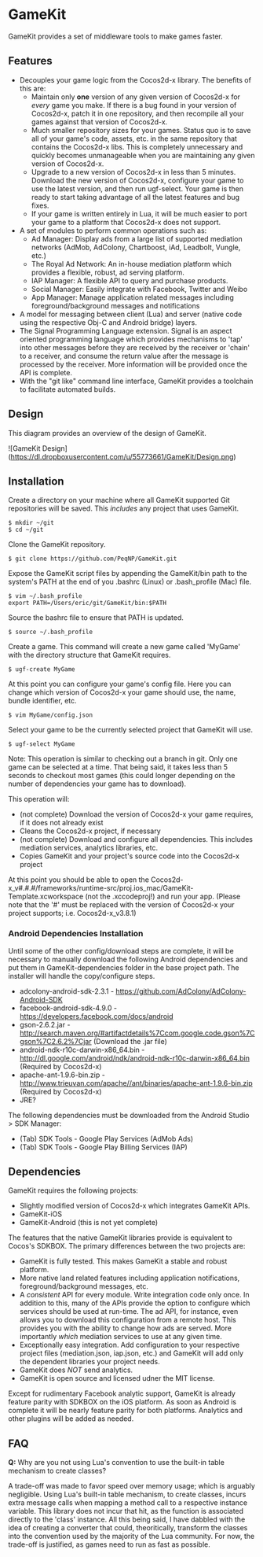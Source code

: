 # GameKit

GameKit provides a set of middleware tools to make games faster.

## Features

- Decouples your game logic from the Cocos2d-x library. The benefits of this are:
  - Maintain only **one** version of any given version of Cocos2d-x for _every_ game you make. If there is a bug found in your version of Cocos2d-x, patch it in one repository, and then recompile all your games against that version of Cocos2d-x.
  - Much smaller repository sizes for your games. Status quo is to save all of your game's code, assets, etc. in the same repository that contains the Cocos2d-x libs. This is completely unnecessary and quickly becomes unmanageable when you are maintaining any given version of Cocos2d-x.
  - Upgrade to a new version of Cocos2d-x in less than 5 minutes. Download the new version of Cocos2d-x, configure your game to use the latest version, and then run ugf-select. Your game is then ready to start taking advantage of all the latest features and bug fixes.
  - If your game is written entirely in Lua, it will be much easier to port your game to a platform that Cocos2d-x does not support.
- A set of modules to perform common operations such as:
  - Ad Manager: Display ads from a large list of supported mediation networks (AdMob, AdColony, Chartboost, iAd, Leadbolt, Vungle, etc.)
  - The Royal Ad Network: An in-house mediation platform which provides a flexible, robust, ad serving platform.
  - IAP Manager: A flexible API to query and purchase products.
  - Social Manager: Easily integrate with Facebook, Twitter and Weibo
  - App Manager: Manage application related messages including foreground/background messages and notifications
- A model for messaging between client (Lua) and server (native code using the respective Obj-C and Android bridge) layers.
- The Signal Programming Language extension. Signal is an aspect oriented programming language which provides mechanisms to 'tap' into other messages before they are received by the receiver or 'chain' to a receiver, and consume the return value after the message is processed by the receiver. More information will be provided once the API is complete.
- With the "git like" command line interface, GameKit provides a toolchain to facilitate automated builds.

## Design

This diagram provides an overview of the design of GameKit.

![GameKit Design] (https://dl.dropboxusercontent.com/u/55773661/GameKit/Design.png)

## Installation

Create a directory on your machine where all GameKit supported Git repositories will be saved. This _includes_ any project that uses GameKit.
```
$ mkdir ~/git
$ cd ~/git
```

Clone the GameKit repository.
```
$ git clone https://github.com/PeqNP/GameKit.git
```

Expose the GameKit script files by appending the GameKit/bin path to the system's PATH at the end of you .bashrc (Linux) or .bash_profile (Mac) file.
```
$ vim ~/.bash_profile
export PATH=/Users/eric/git/GameKit/bin:$PATH
```

Source the bashrc file to ensure that PATH is updated.
```
$ source ~/.bash_profile
```

Create a game. This command will create a new game called 'MyGame' with the directory structure that GameKit requires.
```
$ ugf-create MyGame
```

At this point you can configure your game's config file. Here you can change which version of Cocos2d-x your game should use, the name, bundle identifier, etc.
```
$ vim MyGame/config.json
```

Select your game to be the currently selected project that GameKit will use.
```
$ ugf-select MyGame
```
Note: This operation is similar to checking out a branch in git. Only one game can be selected at a time. That being said, it takes less than 5 seconds to checkout most games (this could longer depending on the number of dependencies your game has to download).

This operation will:
- (not complete) Download the version of Cocos2d-x your game requires, if it does not already exist
- Cleans the Cocos2d-x project, if necessary
- (not complete) Download and configure all dependencies. This includes mediation services, analytics libraries, etc.
- Copies GameKit and your project's source code into the Cocos2d-x project

At this point you should be able to open the Cocos2d-x_v#.#.#/frameworks/runtime-src/proj.ios_mac/GameKit-Template.xcworkspace (not the .xccodeproj!) and run your app. (Please note that the '#' must be replaced with the version of Cocos2d-x your project supports; i.e. Cocos2d-x_v3.8.1)

### Android Dependencies Installation

Until some of the other config/download steps are complete, it will be necessary to manually download the following Android dependencies and put them in GameKit-dependencies folder in the base project path. The installer will handle the copy/configure steps.

- adcolony-android-sdk-2.3.1 - https://github.com/AdColony/AdColony-Android-SDK
- facebook-android-sdk-4.9.0 - https://developers.facebook.com/docs/android
- gson-2.6.2.jar - http://search.maven.org/#artifactdetails%7Ccom.google.code.gson%7Cgson%7C2.6.2%7Cjar (Download the .jar file)
- android-ndk-r10c-darwin-x86_64.bin - http://dl.google.com/android/ndk/android-ndk-r10c-darwin-x86_64.bin (Required by Cocos2d-x)
- apache-ant-1.9.6-bin.zip - http://www.trieuvan.com/apache//ant/binaries/apache-ant-1.9.6-bin.zip (Required by Cocos2d-x)
- JRE?

The following dependencies must be downloaded from the Android Studio > SDK Manager:
- (Tab) SDK Tools - Google Play Services (AdMob Ads)
- (Tab) SDK Tools - Google Play Billing Services (IAP)


## Dependencies

GameKit requires the following projects:
- Slightly modified version of Cocos2d-x which integrates GameKit APIs.
- GameKit-iOS
- GameKit-Android (this is not yet complete)

The features that the native GameKit libraries provide is equivalent to Cocos's SDKBOX. The primary differences between the two projects are:
- GameKit is fully tested. This makes GameKit a stable and robust platform.
- More native land related features including application notifications, foreground/background messages, etc.
- A _consistent_ API for every module. Write integration code only once. In addition to this, many of the APIs provide the option to configure which services should be used at run-time. The ad API, for instance, even allows you to download this configuration from a remote host. This provides you with the ability to change how ads are served. More importantly _which_ mediation services to use at any given time.
- Exceptionally easy integration. Add configuration to your respective project files (mediation.json, iap.json, etc.) and GameKit will add only the dependent libraries your project needs.
- GameKit does *NOT* send analytics.
- GameKit is open source and licensed udner the MIT license.

Except for rudimentary Facebook analytic support, GameKit is already feature parity with SDKBOX on the iOS platform. As soon as Android is complete it will be nearly feature parity for both platforms. Analytics and other plugins will be added as needed.

## FAQ

**Q:** Why are you not using Lua's convention to use the built-in table mechanism to create classes?

A trade-off was made to favor speed over memory usage; which is arguably negligible. Using Lua's built-in table mechanism, to create classes, incurs extra message calls when mapping a method call to a respective instance variable. This library does not incur that hit, as the function is associated directly to the 'class' instance. All this being said, I have dabbled with the idea of creating a converter that could, theoritically, transform the classes into the convention used by the majority of the Lua community. For now, the trade-off is justified, as games need to run as fast as possible.

